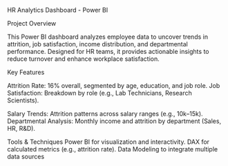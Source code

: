 HR Analytics Dashboard - Power BI

Project Overview

This Power BI dashboard analyzes employee data to uncover trends in attrition, job satisfaction, income distribution, and departmental performance. Designed for HR teams, it provides actionable insights to reduce turnover and enhance workplace satisfaction.

Key Features

Attrition Rate: 16% overall, segmented by age, education, and job role.
Job Satisfaction: Breakdown by role (e.g., Lab Technicians, Research Scientists).

Salary Trends: Attrition patterns across salary ranges (e.g., 10k–15k).
Departmental Analysis: Monthly income and attrition by department (Sales, HR, R&D).

Tools & Techniques
Power BI for visualization and interactivity.
DAX for calculated metrics (e.g., attrition rate).
Data Modeling to integrate multiple data sources
